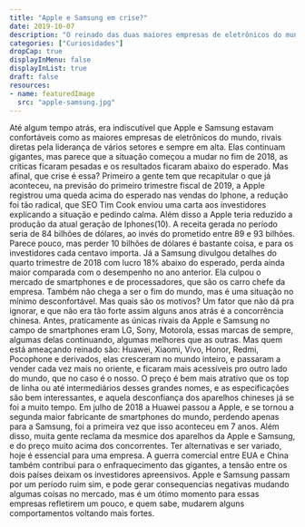 ```yaml
---
title: "Apple e Samsung em crise?"
date: 2019-10-07
description: "O reinado das duas maiores empresas de eletrônicos do mundo está ameaçado?"
categories: ["Curiosidades"]
dropCap: true
displayInMenu: false
displayInList: true
draft: false
resources:
- name: featuredImage
  src: "apple-samsung.jpg"
---
```


Até algum tempo atrás, era indiscutível que Apple e Samsung estavam confortáveis como as maiores empresas de eletrônicos do mundo, rivais diretas pela liderança de vários setores e sempre em alta. Elas continuam gigantes, mas parece que a situação começou a mudar no fim de 2018, as críticas ficaram pesadas e os resultados ficaram abaixo do esperado. Mas afinal, que crise é essa?
Primeiro a gente tem que recapitular o que já aconteceu, na previsão do primeiro trimestre fiscal de 2019, a Apple registrou uma queda acima do esperado nas vendas do Iphone, a redução foi tão radical, que SEO Tim Cook enviou uma carta aos investidores explicando a situação e pedindo calma. Além disso a Apple teria reduzido a produção da atual geração de Iphones(10). A receita gerada no período seria de 84 bilhões de dólares, ao invés do prometido entre 89 e 93 bilhões. Parece pouco, mas perder 10 bilhões de dólares é bastante coisa, e para os investidores cada centavo importa.
Já a Samsung divulgou detalhes do quarto trimestre de 2018 com lucro 18% abaixo do esperado, perda ainda maior comparada com o desempenho no ano anterior. Ela culpou o mercado de smartphones e de processadores, que são os carro chefe da empresa. Também não chega a ser o fim do mundo, mas é uma situação no mínimo desconfortável.
Mas quais são os motivos? Um fator que não dá pra ignorar, e que não era tão forte assim alguns anos atrás é a concorrência chinesa. Antes, praticamente as únicas rivais da Apple e Samsung no campo de smartphones eram LG, Sony, Motorola, essas marcas de sempre, algumas delas continuando, algumas melhores que as outras. Mas quem está ameaçando reinado são: Huawei, Xiaomi, Vivo, Honor, Redmi, Pocophone e derivados, elas cresceram no mundo inteiro, e passaram a vender cada vez mais no oriente, e ficaram mais acessíveis pro outro lado do mundo, que no caso é o nosso. O preço é bem mais atrativo que os top de linha ou até intermediários desses grandes nomes, e as especificações são bem interessantes, e aquela desconfiança dos aparelhos chineses já se foi a muito tempo. Em julho de 2018 a Huawei passou a Apple, e se tornou a segunda maior fabricante de smartphones do mundo, perdendo apenas para a Samsung, foi a primeira vez que isso aconteceu em 7 anos. Além disso, muita gente reclama da mesmice dos aparelhos da Apple e Samsung, e do preço muito acima dos concorrentes. Ter alternativas e ser variado, hoje é essencial para uma empresa. A guerra comercial entre EUA e China também contribui para o enfraquecimento das gigantes, a tensão entre os dois países deixam os investidores apreensivos. Apple e Samsung passam por um período ruim sim, e pode gerar consequencias negativas mudando algumas coisas no mercado, mas é um ótimo momento para essas empresas refletirem um pouco, e quem sabe, mudarem alguns comportamentos voltando mais fortes.
